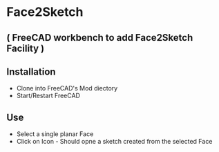 # Face2Sketch 

## ( FreeCAD workbench to add Face2Sketch Facility )

## Installation

* Clone into FreeCAD's Mod diectory
* Start/Restart FreeCAD

## Use

* Select a single planar Face
* Click on Icon - Should opne a sketch created from the selected Face
